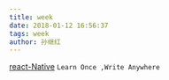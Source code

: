 ```yaml
---
title: week
date: 2018-01-12 16:56:37
tags: week
author: 孙继红
---
```

[react-Native](http://blog.csdn.net/yaoobs/article/details/51755816)
`Learn Once ,Write Anywhere`
